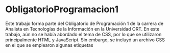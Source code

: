 # ObligatorioProgramacion1

Este trabajo forma parte del Obligatorio de Programación 1 de la carrera de Analista en Tecnologías de la Información en la Universidad ORT. En este trabajo, aún no se había abordado el tema de CSS, por lo que se utilizaron principalmente HTML y JavaScript. Sin embargo, se incluyó un archivo CSS en el que se emplearon algunas etiquetas <style>.

Se solicitó específicamente el uso de etiquetas DIV para este trabajo, razón por la cual el HTML contiene muchas de ellas.

